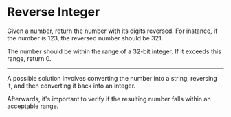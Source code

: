 # Reverse Integer

Given a number, return the number with its digits reversed. For instance, if the number is 123, the reversed number should be 321.

The number should be within the range of a 32-bit integer. If it exceeds this range, return 0.

---

A possible solution involves converting the number into a string, reversing it, and then converting it back into an integer.

Afterwards, it's important to verify if the resulting number falls within an acceptable range.
